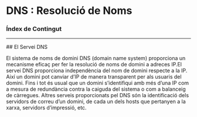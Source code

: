 # DNS : Resolució de Noms

### Índex de Contingut


<hr>
## El Servei DNS

El sistema de noms de domini DNS (domain name system) proporciona un mecanisme eficaç per fer la resolució de noms de domini a adreces IP.El servei DNS proporciona independència del nom de domini respecte a la IP. Així un domini pot canviar d’IP de manera transparent per als usuaris del domini. Fins i tot és usual que un domini s’identifiqui amb més d’una IP com a mesura de redundància contra la caiguda del sistema o com a balanceig de càrregues. Altres serveis proporcionats pel DNS són la identificació dels servidors de correu d’un domini, de cada un dels hosts que pertanyen a la xarxa, servidors d’impressió, etc.
